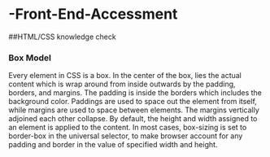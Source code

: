 # -Front-End-Accessment
##HTML/CSS knowledge check
### Box Model
Every element in CSS is a box. In the center of the box, lies the actual content which is wrap around from inside outwards by the padding, borders, and margins. The padding is inside the borders which includes the background color. Paddings are used to space out the element from itself, while margins are used to space between elements. The margins vertically adjoined each other collapse. By default, the height and width assigned to an element is applied to the content. In most cases, box-sizing is set to border-box in the universal selector, to make browser account for any padding and border in the value of specified width and height.
